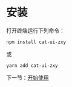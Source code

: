 # 安装

打开终端运行下列命令：

```
npm install cat-ui-zxy
```

或

```
yarn add cat-ui-zxy
```

下一节：[开始使用](#/doc/get-started)